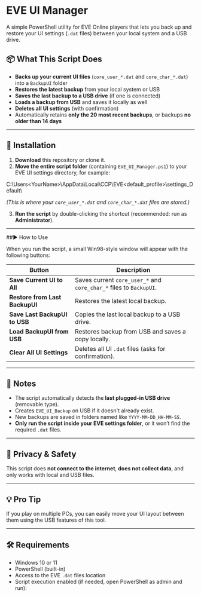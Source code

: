 # EVE UI Manager

A simple PowerShell utility for EVE Online players that lets you back up and restore your UI settings (`.dat` files) between your local system and a USB drive.

## 📦 What This Script Does

- **Backs up your current UI files** (`core_user_*.dat` and `core_char_*.dat`) into a `BackupUI` folder
- **Restores the latest backup** from your local system or USB
- **Saves the last backup to a USB drive** (if one is connected)
- **Loads a backup from USB** and saves it locally as well
- **Deletes all UI settings** (with confirmation)
- Automatically retains **only the 20 most recent backups**, or backups **no older than 14 days**

---

## 💾 Installation

1. **Download** this repository or clone it.
2. **Move the entire script folder** (containing `EVE_UI_Manager.ps1`) to your EVE UI settings directory, for example:

C:\Users\<YourName>\AppData\Local\CCP\EVE<default_profile>\settings_Default\


*(This is where your `core_user_*.dat` and `core_char_*.dat` files are stored.)*

3. **Run the script** by double-clicking the shortcut (recommended: run as **Administrator**).

---

##▶️ How to Use

When you run the script, a small Win98-style window will appear with the following buttons:

| Button                          | Description                                                                 |
|----------------------------------|-----------------------------------------------------------------------------|
| **Save Current UI to All**       | Saves current `core_user_*` and `core_char_*` files to `BackupUI`.         |
| **Restore from Last BackupUI**   | Restores the latest local backup.                                          |
| **Save Last BackupUI to USB**    | Copies the last local backup to a USB drive.                               |
| **Load BackupUI from USB**       | Restores backup from USB and saves a copy locally.                         |
| **Clear All UI Settings**        | Deletes all UI `.dat` files (asks for confirmation).                       |

---

## 📝 Notes

- The script automatically detects the **last plugged-in USB drive** (removable type).
- Creates `EVE_UI_Backup` on USB if it doesn't already exist.
- New backups are saved in folders named like `YYYY-MM-DD_HH-MM-SS`.
- **Only run the script inside your EVE settings folder**, or it won’t find the required `.dat` files.

---

## 🔐 Privacy & Safety

This script does **not connect to the internet**, **does not collect data**, and only works with local and USB files.

---

## 💡 Pro Tip

If you play on multiple PCs, you can easily move your UI layout between them using the USB features of this tool.

---

## 🛠️ Requirements

- Windows 10 or 11
- PowerShell (built-in)
- Access to the EVE `.dat` files location
- Script execution enabled (if needed, open PowerShell as admin and run):


